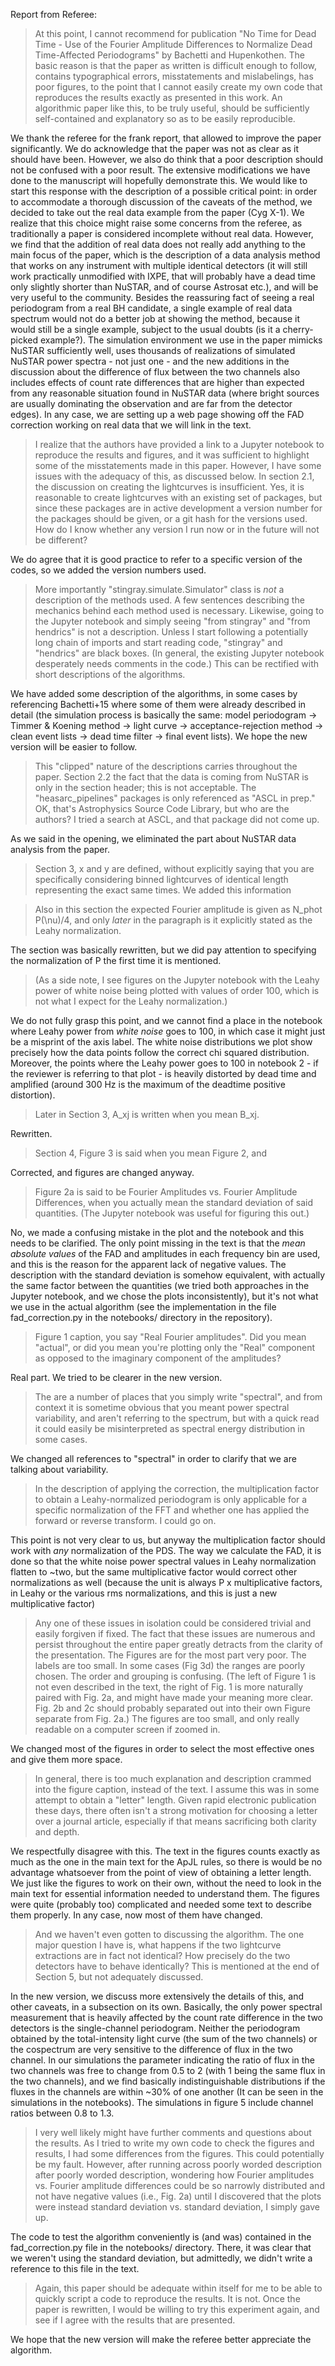 Report from Referee:

> At this point, I cannot recommend for publication "No Time for Dead Time - Use of the Fourier Amplitude Differences to Normalize Dead Time-Affected Periodograms" by Bachetti and Hupenkothen. The basic reason is that the paper as written is difficult enough to follow, contains typographical errors, misstatements and mislabelings, has poor figures, to the point that I cannot easily create my own code that reproduces the results exactly as presented in this work. An algorithmic paper like this, to be truly useful, should be sufficiently self-contained and explanatory so as to be easily reproducible.

We thank the referee for the frank report, that allowed to improve the paper significantly. We do acknowledge that the paper was not as clear as it should have been. However, we also do think that a poor description should not be confused with a poor result. The extensive modifications we have done to the manuscript will hopefully demonstrate this. We would like to start this response with the description of a possible critical point: in order to accommodate a thorough discussion of the caveats of the method, we decided to take out the real data example from the paper (Cyg X-1). We realize that this choice might raise some concerns from the referee, as traditionally a paper is considered incomplete without real data. However, we find that the addition of real data does not really add anything to the main focus of the paper, which is the description of a data analysis method that works on any instrument with multiple identical detectors (it will still work practically unmodified with IXPE, that will probably have a dead time only slightly shorter than NuSTAR, and of course Astrosat etc.), and will be very useful to the community. Besides the reassuring fact of seeing a real periodogram from a real BH candidate, a single example of real data spectrum would not do a better job at showing the method, because it would still be a single example, subject to the usual doubts (is it a cherry-picked example?). The simulation environment we use in the paper mimicks NuSTAR sufficiently well, uses thousands of realizations of simulated NuSTAR power spectra - not just one - and the new additions in the discussion about the difference of flux between the two channels also includes effects of count rate differences that are higher than expected from any reasonable situation found in NuSTAR data (where bright sources are usually dominating the observation and are far from the detector edges). In any case, we are setting up a web page showing off the FAD correction working on real data that we will link in the text.

> I realize that the authors have provided a link to a Jupyter notebook to reproduce the results and figures, and it was sufficient to highlight some of the misstatements made in this paper. However, I have some issues with the adequacy of this, as discussed below.
> In section 2.1, the discussion on creating the lightcurves is insufficient. Yes, it is reasonable to create lightcurves with an existing set of packages, but since these packages are in active development a version number for the packages should be given, or a git hash for the versions used.
> How do I know whether any version I run now or in the future will not be different?

We do agree that it is good practice to refer to a specific version of the codes, so we added the version numbers used.

> More importantly "stingray.simulate.Simulator" class is *not* a description of the methods used. A few sentences describing the mechanics behind each method used is necessary. Likewise, going to the Jupyter notebook and simply seeing "from stingray" and "from hendrics" is not a description. Unless I start following a potentially long chain of imports and start reading code, "stingray" and "hendrics" are black boxes. (In general, the existing Jupyter notebook desperately needs comments in the code.) This can be rectified with short descriptions of the algorithms.

We have added some description of the algorithms, in some cases by referencing Bachetti+15 where some of them were already described in detail (the simulation process is basically the same: model periodogram -> Timmer & Koening method -> light curve -> acceptance-rejection method -> clean event lists -> dead time filter -> final event lists). We hope the new version will be easier to follow.

> This "clipped" nature of the descriptions carries throughout the paper.
> Section 2.2 the fact that the data is coming from NuSTAR is only in the section header; this is not acceptable.
> The "heasarc_pipelines" packages is only referenced as "ASCL in prep." OK, that's Astrophysics Source Code Library, but who are the authors? I tried a search at ASCL, and that package did not come up.

As we said in the opening, we eliminated the part about NuSTAR data analysis from the paper.

> Section 3, x and y are defined, without explicitly saying that you are specifically considering binned lightcurves of identical length representing the exact same times.
We added this information

> Also in this section the expected Fourier amplitude is given as N_phot P(\nu)/4, and only *later* in the paragraph is it explicitly stated as the Leahy normalization.

The section was basically rewritten, but we did pay attention to specifying the normalization of P the first time it is mentioned.

> (As a side note, I see figures on the Jupyter notebook with the Leahy power of white noise being plotted with values of order 100, which is not what I expect for the Leahy normalization.)

We do not fully grasp this point, and we cannot find a place in the notebook where Leahy power from _white noise_ goes to 100, in which case it might just be a misprint of the axis label. The white noise distributions we plot show precisely how the data points follow the correct chi squared distribution. Moreover, the points where the Leahy power goes to 100 in notebook 2 - if the reviewer is referring to that plot - is heavily distorted by dead time and amplified (around 300 Hz is the maximum of the deadtime positive distortion).

> Later in Section 3, A_xj is written when you mean B_xj.

Rewritten.

> Section 4, Figure 3 is said when you mean Figure 2, and

Corrected, and figures are changed anyway.

> Figure 2a is said to be Fourier Amplitudes vs. Fourier Amplitude Differences, when you actually mean the standard deviation of said quantities. (The Jupyter notebook was useful for figuring this out.)

No, we made a confusing mistake in the plot and the notebook and this needs to be clarified. The only point missing in the text is that the _mean absolute values_ of the FAD and amplitudes in each frequency bin are used, and this is the reason for the apparent lack of negative values. The description with the standard deviation is somehow equivalent, with actually the same factor between the quantities (we tried both approaches in the Jupyter notebook, and we chose the plots inconsistently), but it's not what we use in the actual algorithm (see the implementation in the file fad_correction.py in the notebooks/ directory in the repository).

> Figure 1 caption, you say "Real Fourier amplitudes". Did you mean "actual", or did you mean you're plotting only the "Real" component as opposed to the imaginary component of the amplitudes?

Real part. We tried to be clearer in the new version.

> The are a number of places that you simply write "spectral", and from context it is sometime obvious that you meant power spectral variability, and aren't referring to the spectrum, but with a quick read it could easily be misinterpreted as spectral energy distribution in some cases.

We changed all references to "spectral" in order to clarify that we are talking about variability.

> In the description of applying the correction, the multiplication factor to obtain a Leahy-normalized periodogram is only applicable for a specific normalization of the FFT and whether one has applied the forward or reverse transform. I could go on.

This point is not very clear to us, but anyway the multiplication factor should work with _any_ normalization of the PDS. The way we calculate the FAD, it is done so that the white noise power spectral values in Leahy normalization flatten to ~two, but the same multiplicative factor would correct other normalizations as well (because the unit is always P x multiplicative factors, in Leahy or the various rms normalizations, and this is just a new multiplicative factor)

> Any one of these issues in isolation could be considered trivial and easily forgiven if fixed. The fact that these issues are numerous and persist throughout the entire paper greatly detracts from the clarity of the presentation.
> The Figures are for the most part very poor. The labels are too small. In some cases (Fig 3d) the ranges are poorly chosen. The order and grouping is confusing. (The left of Figure 1 is not even described in the text, the right of Fig. 1 is more naturally paired with Fig. 2a, and might have made your meaning more clear. Fig. 2b and 2c should probably separated out into their own Figure separate from Fig. 2a.) The figures are too small, and only really readable on a computer screen if zoomed in.

We changed most of the figures in order to select the most effective ones and give them more space.

> In general, there is too much explanation and description crammed into the figure caption, instead of the text. I assume this was in some attempt to obtain a "letter" length. Given rapid electronic publication these days, there often isn't a strong motivation for choosing a letter over a journal article, especially if that means sacrificing both clarity and depth.

We respectfully disagree with this. The text in the figures counts exactly as much as the one in the main text for the ApJL rules, so there is would be no advantage whatsoever from the point of view of obtaining a letter length. We just like the figures to work on their own, without the need to look in the main text for essential information needed to understand them. The figures were quite (probably too) complicated and needed some text to describe them properly. In any case, now most of them have changed.

> And we haven't even gotten to discussing the algorithm. The one major question I have is, what happens if the two lightcurve extractions are in fact not identical? How precisely do the two detectors have to behave identically? This is mentioned at the end of Section 5, but not adequately discussed.

In the new version, we discuss more extensively the details of this, and other caveats, in a subsection on its own. Basically, the only power spectral measurement that is heavily affected by the count rate difference in the two detectors is the single-channel periodogram. Neither the periodogram obtained by the total-intensity light curve (the sum of the two channels) or the cospectrum are very sensitive to the difference of flux in the two channel. In our simulations the parameter indicating the ratio of flux in the two channels was free to change from 0.5 to 2 (with 1 being the same flux in the two channels), and we find basically indistinguishable distributions if the fluxes in the channels are within ~30% of one another (It can be seen in the simulations in the notebooks). The simulations in figure 5 include channel ratios between 0.8 to 1.3.

> I very well likely might have further comments and questions about the results. As I tried to write my own code to check the figures and results, I had some differences from the figures. This could potentially be my fault. However, after running across poorly worded description after poorly worded description, wondering how Fourier amplitudes vs. Fourier amplitude differences could be so narrowly distributed and not have negative values (i.e., Fig. 2a) until I discovered that the plots were instead standard deviation vs. standard deviation, I simply gave up.

The code to test the algorithm conveniently is (and was) contained in the fad_correction.py file in the notebooks/ directory. There, it was clear that we weren't using the standard deviation, but admittedly, we didn't write a reference to this file in the text.

> Again, this paper should be adequate within itself for me to be able to quickly script a code to reproduce the results. It is not. Once the paper is rewritten, I would be willing to try this experiment again, and see if I agree with the results that are presented.

We hope that the new version will make the referee better appreciate the algorithm.
